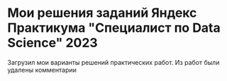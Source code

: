 # Мои решения заданий Яндекс Практикума "Специалист по Data Science" 2023

Загрузил мои варианты решений практических работ. Из работ были удалены комментарии
